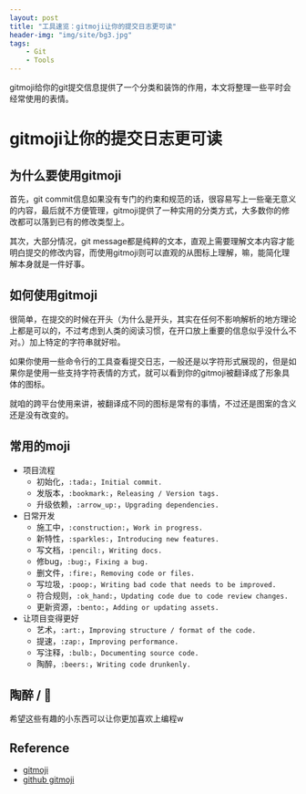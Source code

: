```yaml
---
layout: post
title: "工具速览：gitmoji让你的提交日志更可读"
header-img: "img/site/bg3.jpg"
tags:
    - Git
    - Tools
---
```


gitmoji给你的git提交信息提供了一个分类和装饰的作用，本文将整理一些平时会经常使用的表情。

<!--more-->

# gitmoji让你的提交日志更可读

## 为什么要使用gitmoji

首先，git commit信息如果没有专门的约束和规范的话，很容易写上一些毫无意义的内容，最后就不方便管理，gitmoji提供了一种实用的分类方式，大多数你的修改都可以落到已有的修改类型上。

其次，大部分情况，git message都是纯粹的文本，直观上需要理解文本内容才能明白提交的修改内容，而使用gitmoji则可以直观的从图标上理解，嘛，能简化理解本身就是一件好事。

## 如何使用gitmoji

很简单，在提交的时候在开头（为什么是开头，其实在任何不影响解析的地方理论上都是可以的，不过考虑到人类的阅读习惯，在开口放上重要的信息似乎没什么不对。）加上特定的字符串就好啦。

如果你使用一些命令行的工具查看提交日志，一般还是以字符形式展现的，但是如果你是使用一些支持字符表情的方式，就可以看到你的gitmoji被翻译成了形象具体的图标。

就咱的跨平台使用来讲，被翻译成不同的图标是常有的事情，不过还是图案的含义还是没有改变的。

## 常用的moji

+ 项目流程
    + 初始化，`:tada:`，`Initial commit.`
    + 发版本，`:bookmark:`，`Releasing / Version tags.`
    + 升级依赖，`:arrow_up:`，`Upgrading dependencies.`
+ 日常开发
    + 施工中，`:construction:`，`Work in progress.`
    + 新特性，`:sparkles:`，`Introducing new features.`
    + 写文档，`:pencil:`，`Writing docs.`
    + 修bug，`:bug:`，`Fixing a bug.`
    + 删文件，`:fire:`，`Removing code or files.`
    + 写垃圾，`:poop:`，`Writing bad code that needs to be improved.`
    + 符合规则，`:ok_hand:`，`Updating code due to code review changes.`
    + 更新资源，`:bento:`，`Adding or updating assets.`
+ 让项目变得更好
    + 艺术，`:art:`，`Improving structure / format of the code.`
    + 提速，`:zap:`，`Improving performance.`
    + 写注释，`:bulb:`，`Documenting source code.`
    + 陶醉，`:beers:`，`Writing code drunkenly.`

## 陶醉 / :beers:

希望这些有趣的小东西可以让你更加喜欢上编程w

## Reference

+ [gitmoji](https://gitmoji.carloscuesta.me/)
+ [github gitmoji](https://github.com/carloscuesta/gitmoji/)